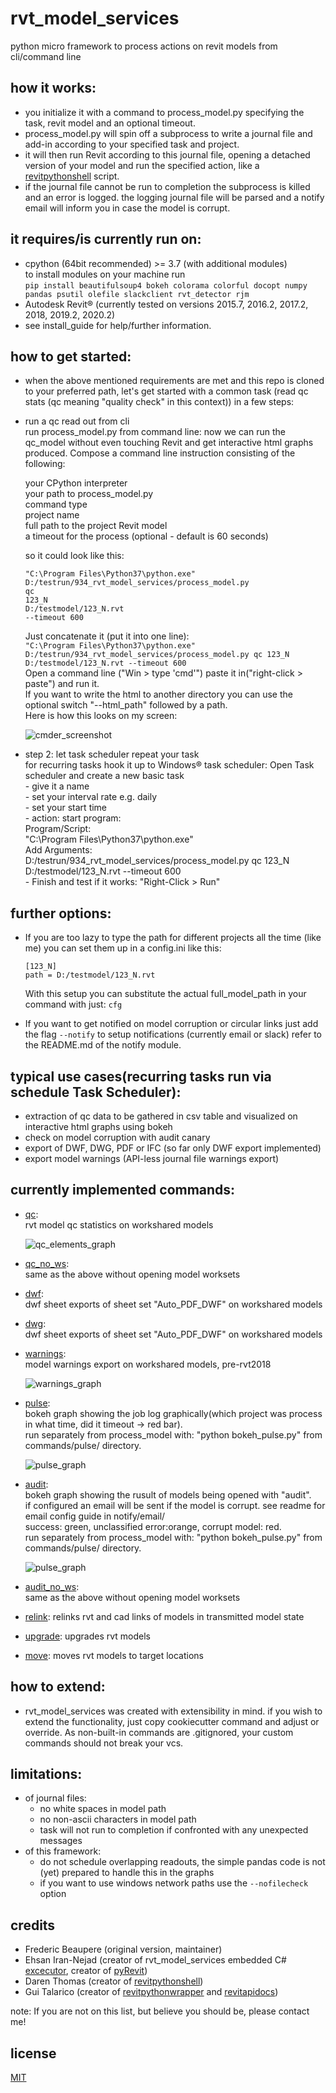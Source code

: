 # rvt_model_services
python micro framework to process actions on revit models from cli/command line

## how it works:
  * you initialize it with a command to process_model.py specifying the task, revit model and an optional timeout.
  * process_model.py will spin off a subprocess to write a journal file and add-in according to your specified task and project.
  * it will then run Revit according to this journal file, opening a detached version of your model and run the specified action, 
  like a [revitpythonshell](https://github.com/architecture-building-systems/revitpythonshell) script.
  * if the journal file cannot be run to completion the subprocess is killed and an error is logged. 
  the logging journal file will be parsed and a notify email will inform you in case the model is corrupt.

## it requires/is currently run on:
  * cpython (64bit recommended) >= 3.7 (with additional modules)<br/>
    to install modules on your machine run<br>
    `pip install beautifulsoup4 bokeh colorama colorful docopt numpy pandas psutil olefile slackclient rvt_detector rjm`
  * Autodesk Revit® (currently tested on versions 2015.7, 2016.2, 2017.2, 2018, 2019.2, 2020.2)
  * see install_guide for help/further information.

## how to get started:
  * when the above mentioned requirements are met and this repo is cloned to your preferred path, 
  let's get started with a common task (read qc stats (qc meaning "quality check" in this context)) in a few steps:

  * run a qc read out from cli<br>
    run process_model.py from command line:
    now we can run the qc_model without even touching Revit and get interactive html graphs produced.
    Compose a command line instruction consisting of the following:

    your CPython interpreter<br>
    your path to process_model.py<br>
    command type<br>
    project name<br>
    full path to the project Revit model<br>
    a timeout for the process (optional - default is 60 seconds)<br>

    so it could look like this:
    
    ```
    "C:\Program Files\Python37\python.exe"
    D:/testrun/934_rvt_model_services/process_model.py
    qc
    123_N
    D:/testmodel/123_N.rvt
    --timeout 600
    ```

    Just concatenate it (put it into one line):<br>
    `"C:\Program Files\Python37\python.exe" D:/testrun/934_rvt_model_services/process_model.py qc 123_N D:/testmodel/123_N.rvt --timeout 600`<br>
    Open a command line ("Win > type 'cmd'") paste it in("right-click > paste") and run it.<br>
    If you want to write the html to another directory you can use the optional switch "--html_path" followed by a path.<br>
    Here is how this looks on my screen:

    ![cmder_screenshot](docs/img/cmder_02.png)

  * step 2: let task scheduler repeat your task<br>
    for recurring tasks hook it up to Windows® task scheduler:
    Open Task scheduler and create a new basic task<br>
        - give it a name<br>
        - set your interval rate e.g. daily<br>
        - set your start time<br>
        - action: start program:<br>
            Program/Script:<br>
                "C:\Program Files\Python37\python.exe"<br>
            Add Arguments:<br>
                D:/testrun/934_rvt_model_services/process_model.py qc 123_N D:/testmodel/123_N.rvt --timeout 600 <br>
        - Finish and test if it works: "Right-Click > Run"

## further options:    
  * If you are too lazy to type the path for different projects all the time (like me) you can set them up in a config.ini like this:<br>

    ```
    [123_N]
    path = D:/testmodel/123_N.rvt
    ```
    With this setup you can substitute the actual full_model_path in your command with just: `cfg`
    
  * If you want to get notified on model corruption or circular links just add the flag `--notify`
    to setup notifications (currently email or slack) refer to the README.md of the notify module.

## typical use cases(recurring tasks run via schedule Task Scheduler):
  * extraction of qc data to be gathered in csv table and visualized on interactive html graphs using bokeh
  * check on model corruption with audit canary
  * export of DWF, DWG, PDF or IFC (so far only DWF export implemented)
  * export model warnings (API-less journal file warnings export)

## currently implemented commands:
  * [qc](commands/qc):<br>
    rvt model qc statistics on workshared models<br>

    ![qc_elements_graph](docs/img/qc_01.png)

  * [qc_no_ws](commands/qc_no_ws):<br>
    same as the above without opening model worksets

  * [dwf](commands/dwf):<br>
    dwf sheet exports of sheet set "Auto_PDF_DWF" on workshared models<br>

  * [dwg](commands/dwg):<br>
    dwf sheet exports of sheet set "Auto_PDF_DWF" on workshared models<br>

  * [warnings](commands/warnings):<br>
    model warnings export on workshared models, pre-rvt2018<br>

    ![warnings_graph](docs/img/warnings_01.png)

  * [pulse](commands/pulse):<br>
    bokeh graph showing the job log graphically(which project was process in what time, did it timeout -> red bar).<br>
    run separately from process_model with: "python bokeh_pulse.py" from commands/pulse/ directory.

    ![pulse_graph](docs/img/pulse_01.png)

  * [audit](commands/audit):<br>
    bokeh graph showing the rusult of models being opened with "audit".<br>
    if configured an email will be sent if the model is corrupt. see readme for email config guide in notify/email/<br>
    success: green, unclassified error:orange, corrupt model: red.<br>
    run separately from process_model with: "python bokeh_pulse.py" from commands/pulse/ directory.

    ![pulse_graph](docs/img/audit_pulse_01.png)

  * [audit_no_ws](commands/audit_no_ws):<br>
    same as the above without opening model worksets
    
  * [relink](commands/relink/README.md): 
    relinks rvt and cad links of models in transmitted model state

  * [upgrade](commands/upgrade/README.md): 
    upgrades rvt models

  * [move](commands/move/README.md): 
    moves rvt models to target locations

## how to extend:
  * rvt_model_services was created with extensibility in mind. 
  if you wish to extend the functionality, just copy cookiecutter 
  command and adjust or override. As non-built-in commands are .gitignored, 
  your custom commands should not break your vcs.

## limitations:
  - of journal files:
    * no white spaces in model path
    * no non-ascii characters in model path
    * task will not run to completion if confronted with any unexpected messages<br>
  - of this framework:
    * do not schedule overlapping readouts, the simple pandas code is not (yet) prepared to handle this in the graphs
    * if you want to use windows network paths use the `--nofilecheck` option

## credits
 * Frederic Beaupere (original version, maintainer)
 * Ehsan Iran-Nejad (creator of rvt_model_services embedded C# [excecutor](executor), creator of [pyRevit](https://github.com/eirannejad/pyRevit))
 * Daren Thomas (creator of [revitpythonshell](https://github.com/architecture-building-systems/revitpythonshell))
 * Gui Talarico (creator of [revitpythonwrapper](https://github.com/gtalarico/revitpythonwrapper) and [revitapidocs](https://github.com/gtalarico/revitapidocs))

note: If you are not on this list, but believe you should be, please contact me!

## license
[MIT](https://opensource.org/licenses/MIT)
